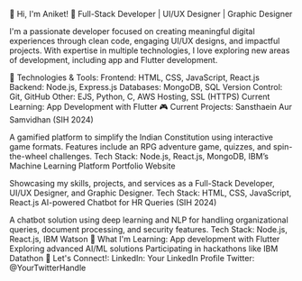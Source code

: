 👋 Hi, I'm Aniket!
🌟 Full-Stack Developer | UI/UX Designer | Graphic Designer

I'm a passionate developer focused on creating meaningful digital experiences through clean code, engaging UI/UX designs, and impactful projects. With expertise in multiple technologies, I love exploring new areas of development, including app and Flutter development.

🔧 Technologies & Tools:
Frontend: HTML, CSS, JavaScript, React.js
Backend: Node.js, Express.js
Databases: MongoDB, SQL
Version Control: Git, GitHub
Other: EJS, Python, C, AWS Hosting, SSL (HTTPS)
Current Learning: App Development with Flutter
🎮 Current Projects:
Sansthaein Aur Samvidhan (SIH 2024)

A gamified platform to simplify the Indian Constitution using interactive game formats. Features include an RPG adventure game, quizzes, and spin-the-wheel challenges.
Tech Stack: Node.js, React.js, MongoDB, IBM’s Machine Learning Platform
Portfolio Website

Showcasing my skills, projects, and services as a Full-Stack Developer, UI/UX Designer, and Graphic Designer.
Tech Stack: HTML, CSS, JavaScript, React.js
AI-powered Chatbot for HR Queries (SIH 2024)

A chatbot solution using deep learning and NLP for handling organizational queries, document processing, and security features.
Tech Stack: Node.js, React.js, IBM Watson
🌱 What I'm Learning:
App development with Flutter
Exploring advanced AI/ML solutions
Participating in hackathons like IBM Datathon
🤝 Let's Connect!:
LinkedIn: Your LinkedIn Profile
Twitter: @YourTwitterHandle
